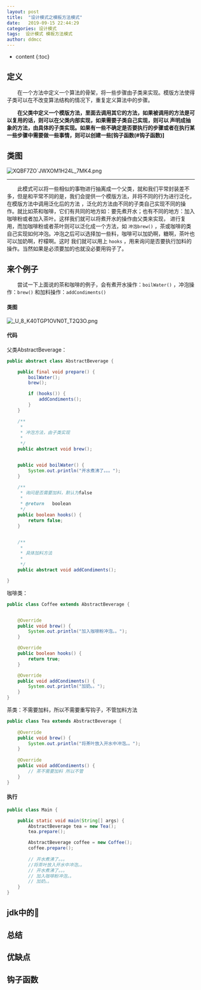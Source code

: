 ```yaml
---
layout: post
title:  "设计模式之模板方法模式"
date:   2019-09-15 22:44:29
categories: 设计模式
tags:  设计模式 模板方法模式
author: ddmcc
---
```


* content
{:toc}


## 定义

 　　在一个方法中定义一个算法的骨架，将一些步骤由子类来实现。模版方法使得子类可以在不改变算法结构的情况下，重复定义算法中的步骤。

 　　**在父类中定义一个模版方法，里面去调用其它的方法，如果被调用的方法是可以复用的话，则可以在父类内部实现，如果需要子类自己实现，则可以
 声明成抽象的方法，由具体的子类实现。如果有一些不确定是否要执行的步骤或者在执行某一些步骤中需要做一些事情，则可以创建一些[钩子函数(#钩子函数)]**


## 类图

![XQBF7ZO`JWXOM1H24L_7MK4.png](https://i.loli.net/2019/09/15/7NAg8T3nt4OIFxj.png)

---
 　　此模式可以将一些相似的事物进行抽离成一个父类，就和我们平常封装差不多，但是和平常不同的是，我们会提供一个模版方法，并将不同的行为进行泛化，在模版方法中调用泛化后的方法
 ，泛化的方法由不同的子类自己实现不同的操作。就比如茶和咖啡，它们有共同的地方如：要先煮开水；也有不同的地方：加入咖啡粉或者加入茶叶。这样我们就可以将煮开水的操作由父类来实现，
进行复用，而加咖啡粉或者茶叶则可以泛化成一个方法，如 `冲泡brew()` ，茶或咖啡的类自己实现如何冲泡。冲泡之后可以选择加一些料，咖啡可以加奶啊，糖啊，茶叶也可以加奶啊，柠檬啊。这时
我们就可以用上 `hooks` ，用来询问是否要执行加料的操作。当然如果是必须要加的也就没必要用钩子了。

## 来个例子

 　　尝试一下上面说的茶和咖啡的例子，会有煮开水操作：`boilWater()` ，冲泡操作：`brew()` 和加料操作：`addCondiments()`
 
 
#### 类图

![_U_8_K40TGP1OVN0T_T2Q3O.png](https://i.loli.net/2019/09/15/xfR4TBvkcsXG69y.png)

#### 代码

父类AbstractBeverage：

```java
public abstract class AbstractBeverage {

    public final void prepare() {
        boilWater();
        brew();

        if (hooks()) {
            addCondiments();
        }
    }

    /**
     *
     * 冲泡方法，由子类实现
     *
     */
    public abstract void brew();


    public void boilWater() {
        System.out.println("开水煮沸了。。。");
    }

    /**
     * 询问是否需要加料，默认为false
     *
     * @return   boolean
     */
    public boolean hooks() {
        return false;
    }


    /**
     *
     * 具体加料方法
     *
     */
    public abstract void addCondiments();

}
```

咖啡类：


```java
public class Coffee extends AbstractBeverage {


    @Override
    public void brew() {
        System.out.println("加入咖啡粉冲泡。。");
    }

    @Override
    public boolean hooks() {
        return true;
    }

    @Override
    public void addCondiments() {
        System.out.println("加奶。。");
    }
}
```


茶类：不需要加料，所以不需要重写钩子，不管加料方法


```java
public class Tea extends AbstractBeverage {
    
    @Override
    public void brew() {
        System.out.println("将茶叶放入开水中冲泡。。");
    }
    
    @Override
    public void addCondiments() {
        // 茶不需要加料 所以不管
    }
}
```


#### 执行

```java
public class Main {

    public static void main(String[] args) {
        AbstractBeverage tea = new Tea();
        tea.prepare();

        AbstractBeverage coffee = new Coffee();
        coffee.prepare();
        
        // 开水煮沸了。。。
        //将茶叶放入开水中冲泡。。
        // 开水煮沸了。。。
        // 加入咖啡粉冲泡。。
        // 加奶。。
    }
}
```


## jdk中的🌰


## 总结


## 优缺点


## 钩子函数